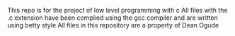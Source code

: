This repo is for the project of low level programming with c
All files with the .c extension have been complied using the gcc compiler and are written using betty style
All files in this repository are a property of Dean Ogude
